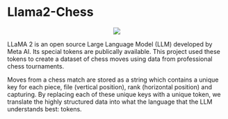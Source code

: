 # Llama2-Chess
<p align="center">
  <img src="[http://some_place.com/image.png](https://github.com/azyleee/Llama2-Chess/blob/main/images/llamachess4.jpeg)" />
</p>

LLaMA 2 is an open source Large Language Model (LLM) developed by Meta AI. Its special tokens are publically available. This project used these tokens to create a dataset of chess moves using data from professional chess tournaments. 

Moves from a chess match are stored as a string which contains a unique key for each piece, file (vertical position), rank (horizontal position) and capturing. By replacing each of these unique keys with a unique token, we translate the highly structured data into what the language that the LLM understands best: tokens.

